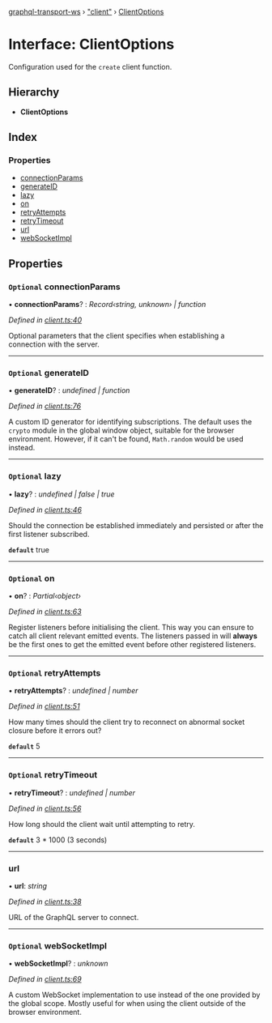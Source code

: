 [graphql-transport-ws](../README.md) › ["client"](../modules/_client_.md) › [ClientOptions](_client_.clientoptions.md)

# Interface: ClientOptions

Configuration used for the `create` client function.

## Hierarchy

* **ClientOptions**

## Index

### Properties

* [connectionParams](_client_.clientoptions.md#optional-connectionparams)
* [generateID](_client_.clientoptions.md#optional-generateid)
* [lazy](_client_.clientoptions.md#optional-lazy)
* [on](_client_.clientoptions.md#optional-on)
* [retryAttempts](_client_.clientoptions.md#optional-retryattempts)
* [retryTimeout](_client_.clientoptions.md#optional-retrytimeout)
* [url](_client_.clientoptions.md#url)
* [webSocketImpl](_client_.clientoptions.md#optional-websocketimpl)

## Properties

### `Optional` connectionParams

• **connectionParams**? : *Record‹string, unknown› | function*

*Defined in [client.ts:40](https://github.com/enisdenjo/graphql-transport-ws/blob/e35a1ac/src/client.ts#L40)*

Optional parameters that the client specifies when establishing a connection with the server.

___

### `Optional` generateID

• **generateID**? : *undefined | function*

*Defined in [client.ts:76](https://github.com/enisdenjo/graphql-transport-ws/blob/e35a1ac/src/client.ts#L76)*

A custom ID generator for identifying subscriptions.
The default uses the `crypto` module in the global window
object, suitable for the browser environment. However, if
it can't be found, `Math.random` would be used instead.

___

### `Optional` lazy

• **lazy**? : *undefined | false | true*

*Defined in [client.ts:46](https://github.com/enisdenjo/graphql-transport-ws/blob/e35a1ac/src/client.ts#L46)*

Should the connection be established immediately and persisted
or after the first listener subscribed.

**`default`** true

___

### `Optional` on

• **on**? : *Partial‹object›*

*Defined in [client.ts:63](https://github.com/enisdenjo/graphql-transport-ws/blob/e35a1ac/src/client.ts#L63)*

Register listeners before initialising the client. This way
you can ensure to catch all client relevant emitted events.
The listeners passed in will **always** be the first ones
to get the emitted event before other registered listeners.

___

### `Optional` retryAttempts

• **retryAttempts**? : *undefined | number*

*Defined in [client.ts:51](https://github.com/enisdenjo/graphql-transport-ws/blob/e35a1ac/src/client.ts#L51)*

How many times should the client try to reconnect on abnormal socket closure before it errors out?

**`default`** 5

___

### `Optional` retryTimeout

• **retryTimeout**? : *undefined | number*

*Defined in [client.ts:56](https://github.com/enisdenjo/graphql-transport-ws/blob/e35a1ac/src/client.ts#L56)*

How long should the client wait until attempting to retry.

**`default`** 3 * 1000 (3 seconds)

___

###  url

• **url**: *string*

*Defined in [client.ts:38](https://github.com/enisdenjo/graphql-transport-ws/blob/e35a1ac/src/client.ts#L38)*

URL of the GraphQL server to connect.

___

### `Optional` webSocketImpl

• **webSocketImpl**? : *unknown*

*Defined in [client.ts:69](https://github.com/enisdenjo/graphql-transport-ws/blob/e35a1ac/src/client.ts#L69)*

A custom WebSocket implementation to use instead of the
one provided by the global scope. Mostly useful for when
using the client outside of the browser environment.
